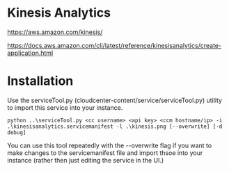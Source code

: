 # Kinesis Analytics

https://aws.amazon.com/kinesis/

https://docs.aws.amazon.com/cli/latest/reference/kinesisanalytics/create-application.html

# Installation
Use the serviceTool.py (cloudcenter-content/service/serviceTool.py)
utility to import this service into your instance.

`python ..\serviceTool.py <cc username> <api key> <ccm hostname/ip>
-i .\kinesisanalytics.servicemanifest -l .\kinesis.png
[--overwrite] [-d debug]`

You can use this tool repeatedly with the --overwrite flag if you want
to make changes to the servicemanifest file and import thsoe into your
instance (rather then just editing the service in the UI.)
